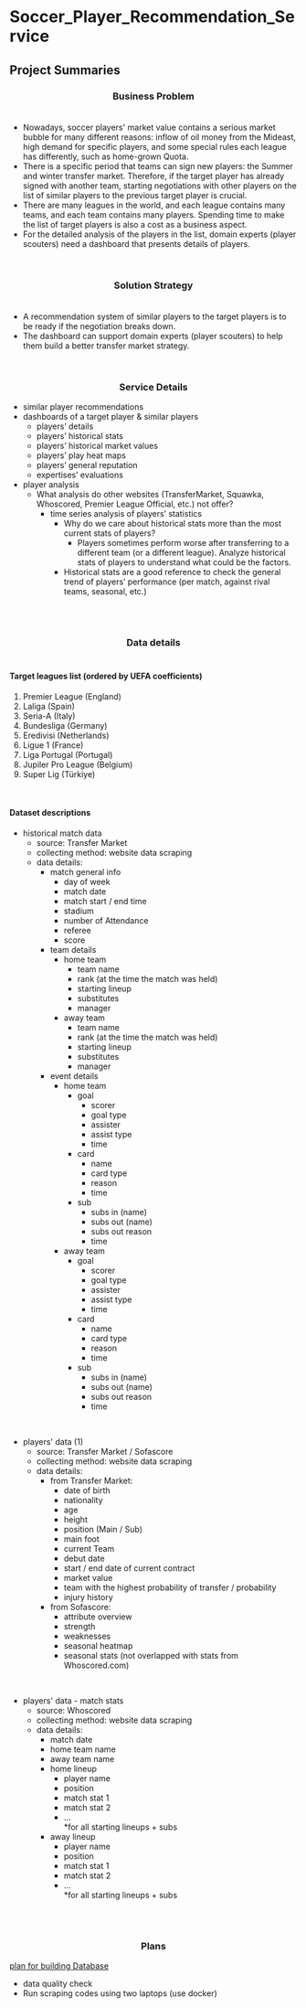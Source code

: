 # Soccer_Player_Recommendation_Service

## Project Summaries

### <center> Business Problem</center> <br>
- Nowadays, soccer players' market value contains a serious market bubble for many different reasons: inflow of oil money from the Mideast, high demand for specific players, and some special rules each league has differently, such as home-grown Quota.
- There is a specific period that teams can sign new players: the Summer and winter transfer market. Therefore, if the target player has already signed with another team, starting negotiations with other players on the list of similar players to the previous target player is crucial.
- There are many leagues in the world, and each league contains many teams, and each team contains many players. 
Spending time to make the list of target players is also a cost as a business aspect.
- For the detailed analysis of the players in the list, domain experts (player scouters) need a dashboard that presents details of players.

</br>

### <center> Solution Strategy </center> <br>
- A recommendation system of similar players to the target players is to be ready if the negotiation breaks down.
- The dashboard can support domain experts (player scouters) to help them build a better transfer market strategy.

</br>

### <center> Service Details <br>
- similar player recommendations
- dashboards of a target player & similar players
    - players’ details
    - players’ historical stats
    - players’ historical market values
    - players’ play heat maps
    - players’ general reputation
    - expertises’ evaluations
- player analysis
    - What analysis do other websites (TransferMarket, Squawka, Whoscored, Premier League Official, etc.) not offer?
        - time series analysis of players’ statistics
            - Why do we care about historical stats more than the most current stats of players?
                - Players sometimes perform worse after transferring to a different team (or a different league). Analyze historical stats of players to understand what could be the factors.
            - Historical stats are a good reference to check the general trend of players’ performance (per match, against rival teams, seasonal, etc.) 

<br><br>

### <center> Data details </center> <br>

#### Target leagues list (ordered by UEFA coefficients)
1. Premier League (England)
2. Laliga (Spain)
3. Seria-A (Italy)
4. Bundesliga (Germany)
5. Eredivisi (Netherlands)
6. Ligue 1 (France)
7. Liga Portugal (Portugal)
8. Jupiler Pro League (Belgium)
9. Super Lig (Türkiye)

<br>

#### Dataset descriptions

- historical match data
    - source: Transfer Market
    - collecting method: website data scraping
    - data details:
        - match general info
            - day of week
            - match date
            - match start / end time
            - stadium
            - number of Attendance
            - referee
            - score
        - team details
            - home team
                - team name
                - rank (at the time the match was held)
                - starting lineup
                - substitutes
                - manager
            - away team
                - team name
                - rank (at the time the match was held)
                - starting lineup
                - substitutes
                - manager
        - event details
            - home team
                - goal
                    - scorer
                    - goal type
                    - assister
                    - assist type
                    - time
                - card
                    - name
                    - card type
                    - reason
                    - time
                - sub
                    - subs in (name)
                    - subs out (name)
                    - subs out reason
                    - time
            - away team
                - goal
                    - scorer
                    - goal type
                    - assister
                    - assist type
                    - time
                - card
                    - name
                    - card type
                    - reason
                    - time
                - sub
                    - subs in (name)
                    - subs out (name)
                    - subs out reason
                    - time

<br>

- players' data (1)
    - source: Transfer Market / Sofascore
    - collecting method: website data scraping
    - data details:
        - from Transfer Market:
            - date of birth
            - nationality
            - age
            - height
            - position (Main / Sub)
            - main foot
            - current Team
            - debut date
            - start / end date of current contract
            - market value
            - team with the highest probability of transfer / probability
            - injury history
        - from Sofascore: 
            - attribute overview
            - strength
            - weaknesses
            - seasonal heatmap
            - seasonal stats (not overlapped with stats from Whoscored.com)

<br>

- players' data - match stats
    - source: Whoscored
    - collecting method: website data scraping
    - data details:
        - match date
        - home team name 
        - away team name
        - home lineup
            - player name
            - position
            - match stat 1
            - match stat 2 
            - ... <br>
            *for all starting lineups + subs
        - away lineup
            - player name
            - position
            - match stat 1
            - match stat 2 
            - ... <br>
            *for all starting lineups + subs



<br><br>

### <center> Plans </center>

[plan for building Database](./plans/Plan_for_building_DB.md)
- data quality check
- Run scraping codes using two laptops (use docker)
